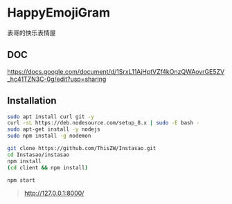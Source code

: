 # HappyEmojiGram

表哥的快乐表情屋

## DOC

<https://docs.google.com/document/d/1SrxL11AjHptVZf4kOnzQWAovrGE5ZV_hc41TZN3C-0g/edit?usp=sharing>

## Installation

```bash
sudo apt install curl git -y
curl -sL https://deb.nodesource.com/setup_8.x | sudo -E bash -
sudo apt-get install -y nodejs
sudo npm install -g nodemon

git clone https://github.com/ThisZW/Instasao.git
cd Instasao/instasao
npm install
(cd client && npm install)

npm start
```

> http://127.0.0.1:8000/